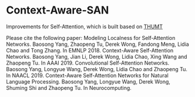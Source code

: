 # Context-Aware-SAN
Improvements for Self-Attention, which is built based on [THUMT](https://github.com/THUNLP-MT/THUMT)

Please cite the following paper:
  Modeling Localness for Self-Attention Networks. Baosong Yang, Zhaopeng Tu, Derek Wong, Fandong Meng, Lidia Chao and Tong Zhang. In EMNLP 2018.
  Context-Aware Self-Attention Networks. Baosong Yang, Jian Li, Derek Wong, Lidia Chao, Xing Wang and Zhaopeng Tu. In AAAI 2019.
  Convolutional Self-Attention Networks. Baosong Yang, Longyue Wang, Derek Wong, Lidia Chao and Zhaopeng Tu. In NAACL 2019.
  Context-Aware Self-Attention Networks for Natural Language Processing. Baosong Yang, Longyue Wang, Derek Wong, Shuming Shi and Zhaopeng Tu. In Neurocomputing.
